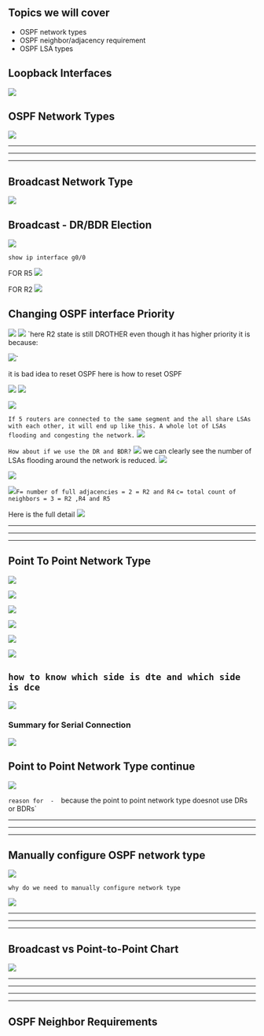 

## Topics we will cover
- OSPF network types
- OSPF neighbor/adjacency requirement
- OSPF LSA types



## Loopback Interfaces

![](images/Pasted%20image%2020231102171752.png)


## OSPF Network Types

![](images/Pasted%20image%2020231102171825.png)


----
----
----

## Broadcast Network Type

![](images/Pasted%20image%2020231102172131.png)


## Broadcast - DR/BDR Election

![](images/Pasted%20image%2020231102172302.png)

`show ip interface g0/0`

FOR R5
![](images/Pasted%20image%2020231102172501.png)

FOR R2
![](images/Pasted%20image%2020231102172624.png)


## Changing OSPF interface Priority

![](images/Pasted%20image%2020231102172806.png)
![](images/Pasted%20image%2020231102172814.png)
`here R2 state is still DROTHER even though it has higher priority
it is because:

![](images/Pasted%20image%2020231102172921.png)`

it is bad idea to reset OSPF 
here is how to reset OSPF


![](images/Pasted%20image%2020231102173452.png)
![](images/Pasted%20image%2020231102173422.png)

![](images/Pasted%20image%2020231102173643.png)



`If 5 routers are connected to the same segment and the all share LSAs with each other, it will end up like this. A whole lot of LSAs flooding and congesting the network.`
![](images/Pasted%20image%2020231102173901.png)

`How about if we use the DR and BDR?`
![](images/Pasted%20image%2020231102173928.png)
we can clearly see the number of LSAs flooding around the network is reduced.
![](images/Pasted%20image%2020231102174050.png)


![](images/Pasted%20image%2020231102174131.png)




![](images/Pasted%20image%2020231102174244.png)`F= number of full adjacencies = 2 = R2 and R4`
`c= total count of neighbors = 3 = R2 ,R4 and R5`

Here is the full detail
![](images/Pasted%20image%2020231102174508.png)


----
---
---


## Point To Point Network Type


![](images/Pasted%20image%2020231102174803.png)



![](images/Pasted%20image%2020231102174850.png)


![](images/Pasted%20image%2020231102175003.png)



![](images/Pasted%20image%2020231102175052.png)


![](images/Pasted%20image%2020231102175137.png)

![](images/Pasted%20image%2020231102175155.png)

## `how to know which side is dte and which side is dce`

![](images/Pasted%20image%2020231102175253.png)


### Summary for Serial Connection
![](images/Pasted%20image%2020231102180427.png)


## Point to Point Network Type continue
![](images/Pasted%20image%2020231102180544.png)

`reason for  - 
`because the point to point network type doesnot use DRs or BDRs`

---
----
----

## Manually configure OSPF network type

![](images/Pasted%20image%2020231102180745.png)

`why do we need to manually configure network type`

![](images/Pasted%20image%2020231102180819.png)


----
---
---
## Broadcast vs Point-to-Point Chart

![](images/Pasted%20image%2020231102180855.png)




----
---
---
---

## OSPF Neighbor Requirements


